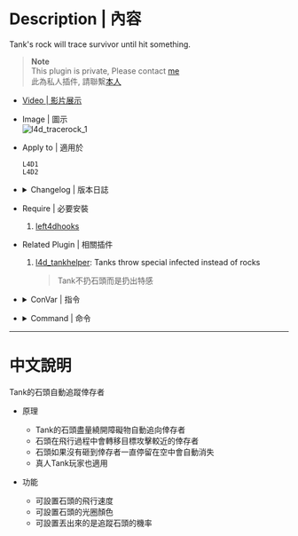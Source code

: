 # Description | 內容
Tank's rock will trace survivor until hit something.

> __Note__ <br/>
This plugin is private, Please contact [me](https://github.com/fbef0102/Game-Private_Plugin#私人插件列表-private-plugins-list)<br/>
此為私人插件, 請聯繫[本人](https://github.com/fbef0102/Game-Private_Plugin#私人插件列表-private-plugins-list)

* [Video | 影片展示](https://youtu.be/W45JutNDX0Q)

* Image | 圖示
	<br/>![l4d_tracerock_1](image/l4d_tracerock_1.gif)

* Apply to | 適用於
	```
	L4D1
	L4D2
	```

* <details><summary>Changelog | 版本日誌</summary>

	```php
	//Pan Xiaohai @ 2010-2011
	//Harry @ 2021-2023
	```
	* v1.4h
		* Use left4dhooks to optimize code

	* v1.3h
		* Remake code
		* Add Glow (L4D2 only)
		* Add rock's self kill timer

	* v1.0
		* [By Pan Xiaohai](https://forums.alliedmods.net/showthread.php?t=134537)
</details>

* Require | 必要安裝
	1. [left4dhooks](https://forums.alliedmods.net/showthread.php?t=321696)

* Related Plugin | 相關插件
	1. [l4d_tankhelper](https://github.com/fbef0102/L4D1_2-Plugins/tree/master/l4d_tankhelper): Tanks throw special infected instead of rocks
		> Tank不扔石頭而是扔出特感

* <details><summary>ConVar | 指令</summary>

	* cfg/sourcemod/l4d_tracerock.cfg
		```php
		// The chance of trace of rock [0-100](int)
		l4d_tracerock_chance "100"

		//  0=Disable, 1=Enable this plugin 
		l4d_tracerock_enable "1"

		// (L4D2) Set trace rock's glow color. RGB Color255 - Red Green Blue. [-1 -1 -1: Random]
		l4d_tracerock_glow_color "-1 -1 -1"

		// (L4D2) Add a flashing effect on glowing trace rock.(0 = OFF, 1 = ON)
		l4d_tracerock_glow_flashing "1"

		// (L4D2) Set trace rock's glow range
		l4d_tracerock_glow_range "1500"

		// (L4D2) Set trace rock's glow type. 0 = OFF, 1 = OnUse (doesn't works well), 2 = OnLookAt (doesn't works well), 3 = Constant (better results)
		l4d_tracerock_glow_type "3"

		// Set trace rock's self kill timer.
		l4d_tracerock_kill "30.0"

		// Trace rock's speed
		l4d_tracerock_speed "300"

		// Trace rock update time interval.
		l4d_tracerock_time_interval "0.03"
		```
</details>

* <details><summary>Command | 命令</summary>
	
	None
</details>

- - - -
# 中文說明
Tank的石頭自動追蹤倖存者

* 原理
	* Tank的石頭盡量繞開障礙物自動追向倖存者
	* 石頭在飛行過程中會轉移目標攻擊較近的倖存者
	* 石頭如果沒有砸到倖存者一直停留在空中會自動消失
	* 真人Tank玩家也適用

* 功能
	* 可設置石頭的飛行速度
	* 可設置石頭的光圈顏色
	* 可設置丟出來的是追蹤石頭的機率
